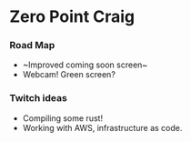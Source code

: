 Zero Point Craig
================

### Road Map

 - ~Improved coming soon screen~
 - Webcam! Green screen?

### Twitch ideas

 - Compiling some rust!
 - Working with AWS, infrastructure as code.
